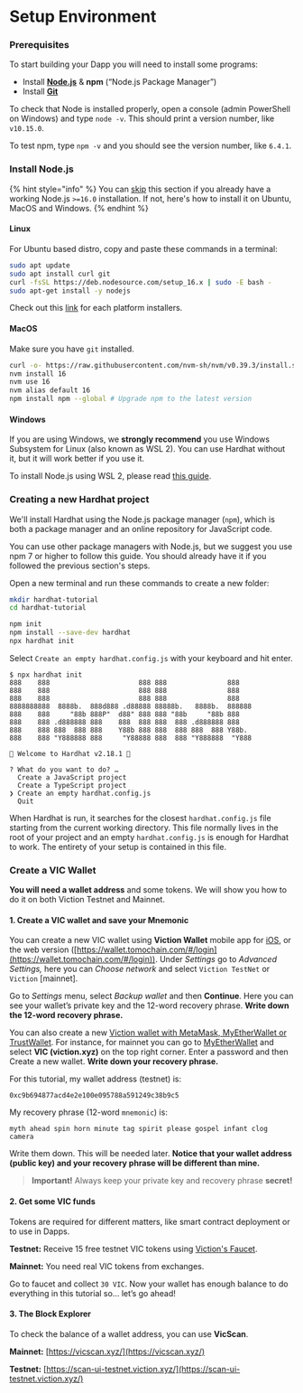 # Setup Environment

### Prerequisites <a href="#7095" id="7095"></a>

To start building your Dapp you will need to install some programs:

* Install [**Node.js**](https://nodejs.org/en/download/) & **npm** (“Node.js Package Manager”)
* Install [**Git**](https://git-scm.com/downloads)

To check that Node is installed properly, open a console (admin PowerShell on Windows) and type `node -v`. This should print a version number, like `v10.15.0`.

To test npm, type `npm -v` and you should see the version number, like `6.4.1`.

### Install Node.js

{% hint style="info" %}
You can [skip](https://hardhat.org/tutorial/creating-a-new-hardhat-project) this section if you already have a working Node.js `>=16.0` installation. If not, here's how to install it on Ubuntu, MacOS and Windows.
{% endhint %}

#### Linux

For Ubuntu based distro, copy and paste these commands in a terminal:

```bash
sudo apt update
sudo apt install curl git
curl -fsSL https://deb.nodesource.com/setup_16.x | sudo -E bash -
sudo apt-get install -y nodejs
```

Check out this [link](https://nodejs.org/en/download/current) for each platform installers.

#### MacOS

Make sure you have `git` installed.

```bash
curl -o- https://raw.githubusercontent.com/nvm-sh/nvm/v0.39.3/install.sh | bash
nvm install 16
nvm use 16
nvm alias default 16
npm install npm --global # Upgrade npm to the latest version
```

#### Windows

If you are using Windows, we **strongly recommend** you use Windows Subsystem for Linux (also known as WSL 2). You can use Hardhat without it, but it will work better if you use it.

To install Node.js using WSL 2, please read [this guide](https://docs.microsoft.com/en-us/windows/dev-environment/javascript/nodejs-on-wsl).

### Creating a new Hardhat project

We'll install Hardhat using the Node.js package manager (`npm`), which is both a package manager and an online repository for JavaScript code.

You can use other package managers with Node.js, but we suggest you use npm 7 or higher to follow this guide. You should already have it if you followed the previous section's steps.

Open a new terminal and run these commands to create a new folder:

```bash
mkdir hardhat-tutorial
cd hardhat-tutorial
```

```bash
npm init
npm install --save-dev hardhat
npx hardhat init
```

Select `Create an empty hardhat.config.js` with your keyboard and hit enter.

```
$ npx hardhat init
888    888                      888 888               888
888    888                      888 888               888
888    888                      888 888               888
8888888888  8888b.  888d888 .d88888 88888b.   8888b.  888888
888    888     "88b 888P"  d88" 888 888 "88b     "88b 888
888    888 .d888888 888    888  888 888  888 .d888888 888
888    888 888  888 888    Y88b 888 888  888 888  888 Y88b.
888    888 "Y888888 888     "Y88888 888  888 "Y888888  "Y888

👷 Welcome to Hardhat v2.18.1 👷‍

? What do you want to do? …
  Create a JavaScript project
  Create a TypeScript project
❯ Create an empty hardhat.config.js
  Quit
```

When Hardhat is run, it searches for the closest `hardhat.config.js` file starting from the current working directory. This file normally lives in the root of your project and an empty `hardhat.config.js` is enough for Hardhat to work. The entirety of your setup is contained in this file.

### Create a VIC Wallet

**You will need a wallet address** and some tokens. We will show you how to do it on both Viction Testnet and Mainnet.

#### 1. Create a VIC wallet and save your Mnemonic

You can create a new VIC wallet using **Viction Wallet** mobile app for [iOS](https://apps.apple.com/us/app/viction-wallet-by-coin98/id1436476145), or the web version ([https://wallet.tomochain.com/#/login](https://wallet.tomochain.com/#/login)). Under _Settings_ go to _Advanced Settings,_ here you can _Choose network_ and select `Viction TestNet` or `Viction` \[mainnet].

Go to _Settings_ menu, select _Backup wallet_ and then **Continue**. Here you can see your wallet’s private key and the 12-word recovery phrase. **Write down the 12-word recovery phrase.**

You can also create a new [Viction wallet with MetaMask, MyEtherWallet or TrustWallet](https://docs.viction.xyz/get-started/wallet/). For instance, for mainnet you can go to [MyEtherWallet](https://www.myetherwallet.com/) and select **VIC (viction.xyz)** on the top right corner. Enter a password and then Create a new wallet. **Write down your recovery phrase.**

For this tutorial, my wallet address (testnet) is:

```
0xc9b694877acd4e2e100e095788a591249c38b9c5
```

My recovery phrase (12-word `mnemonic`) is:

```
myth ahead spin horn minute tag spirit please gospel infant clog camera
```

Write them down. This will be needed later. **Notice that your wallet address (public key) and your recovery phrase will be different than mine.**

> **Important!** Always keep your private key and recovery phrase **secret!**

#### 2. Get some VIC funds

Tokens are required for different matters, like smart contract deployment or to use in Dapps.

**Testnet:** Receive 15 free testnet VIC tokens using [Viction's Faucet](https://faucet.testnet.tomochain.com/).

**Mainnet:** You need real VIC tokens from exchanges.

Go to faucet and collect `30 VIC`. Now your wallet has enough balance to do everything in this tutorial so… let’s go ahead!

#### 3. The Block Explorer

To check the balance of a wallet address, you can use **VicScan**.

**Mainnet:** [https://vicscan.xyz/](https://vicscan.xyz/)

**Testnet:** [https://scan-ui-testnet.viction.xyz/](https://scan-ui-testnet.viction.xyz/)

